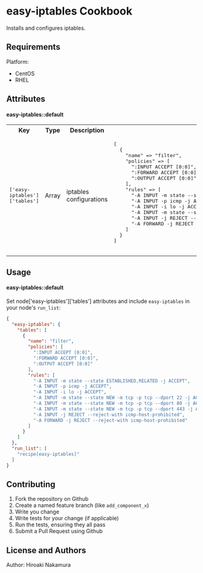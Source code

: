 easy-iptables Cookbook
======================
Installs and configures iptables.

Requirements
------------
Platform:

* CentOS
* RHEL

Attributes
----------

#### easy-iptables::default
<table>
  <tr>
    <th>Key</th>
    <th>Type</th>
    <th>Description</th>
    <th>Default</th>
  </tr>
  <tr>
    <td><tt>['easy-iptables']['tables']</tt></td>
    <td>Array</td>
    <td>iptables configurations</td>
    <td><tt><pre>
[
  {
    "name" => "filter",
    "policies" => [
      ":INPUT ACCEPT [0:0]",
      ":FORWARD ACCEPT [0:0]",
      ":OUTPUT ACCEPT [0:0]"
    ],
    "rules" => [
      "-A INPUT -m state --state ESTABLISHED,RELATED -j ACCEPT",
      "-A INPUT -p icmp -j ACCEPT",
      "-A INPUT -i lo -j ACCEPT",
      "-A INPUT -m state --state NEW -m tcp -p tcp --dport 22 -j ACCEPT",
      "-A INPUT -j REJECT --reject-with icmp-host-prohibited",
      "-A FORWARD -j REJECT --reject-with icmp-host-prohibited"
    ]
  }
]
    </pre></tt></td>
  </tr>
</table>

Usage
-----
#### easy-iptables::default
Set node['easy-iptables']['tables'] attributes and
include `easy-iptables` in your node's `run_list`:

```json
{
  "easy-iptables": {
    "tables": [
      {
        "name": "filter",
        "policies": [
          ":INPUT ACCEPT [0:0]",
          ":FORWARD ACCEPT [0:0]",
          ":OUTPUT ACCEPT [0:0]"
        ],
        "rules": [
          "-A INPUT -m state --state ESTABLISHED,RELATED -j ACCEPT",
          "-A INPUT -p icmp -j ACCEPT",
          "-A INPUT -i lo -j ACCEPT",
          "-A INPUT -m state --state NEW -m tcp -p tcp --dport 22 -j ACCEPT",
          "-A INPUT -m state --state NEW -m tcp -p tcp --dport 80 -j ACCEPT",
          "-A INPUT -m state --state NEW -m tcp -p tcp --dport 443 -j ACCEPT",
          "-A INPUT -j REJECT --reject-with icmp-host-prohibited",
          "-A FORWARD -j REJECT --reject-with icmp-host-prohibited"
        ]
      }
    ]
  },
  "run_list": [
    "recipe[easy-iptables]"
  ]
}
```

Contributing
------------

1. Fork the repository on Github
2. Create a named feature branch (like `add_component_x`)
3. Write you change
4. Write tests for your change (if applicable)
5. Run the tests, ensuring they all pass
6. Submit a Pull Request using Github

License and Authors
-------------------
Author: Hiroaki Nakamura
